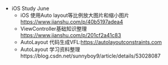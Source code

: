 - iOS Study June
  - iOS 使用Auto layout等比例放大图片和缩小图片  https://www.jianshu.com/p/40b5197adea4
  - ViewController基础知识整理  https://www.jianshu.com/p/201cf2a41c83
  - AutoLayout 代码生成VFL:https://autolayoutconstraints.com
  - AutoLayout 学习资料整理https://blog.csdn.net/sunnyboy9/article/details/53028087

